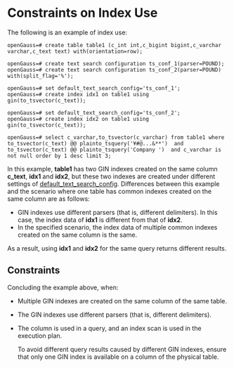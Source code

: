 # Constraints on Index Use<a name="EN-US_TOPIC_0289900239"></a>

The following is an example of index use:

```
openGauss=# create table table1 (c_int int,c_bigint bigint,c_varchar varchar,c_text text) with(orientation=row);

openGauss=# create text search configuration ts_conf_1(parser=POUND);
openGauss=# create text search configuration ts_conf_2(parser=POUND) with(split_flag='%');

openGauss=# set default_text_search_config='ts_conf_1';
openGauss=# create index idx1 on table1 using gin(to_tsvector(c_text));

openGauss=# set default_text_search_config='ts_conf_2';
openGauss=# create index idx2 on table1 using gin(to_tsvector(c_text));

openGauss=# select c_varchar,to_tsvector(c_varchar) from table1 where to_tsvector(c_text) @@ plainto_tsquery('¥#@...&**')  and to_tsvector(c_text) @@ plainto_tsquery('Company ')  and c_varchar is not null order by 1 desc limit 3;
```

In this example,  **table1**  has two GIN indexes created on the same column  **c\_text**,  **idx1**  and  **idx2**, but these two indexes are created under different settings of  [default\_text\_search\_config](../DataBaseReference/locale-and-formatting.md#en-us_topic_0283136798_en-us_topic_0237124733_en-us_topic_0059778109_sd9a07d429cd4498383931c621742b816). Differences between this example and the scenario where one table has common indexes created on the same column are as follows:

-   GIN indexes use different parsers \(that is, different delimiters\). In this case, the index data of  **idx1**  is different from that of  **idx2**.
-   In the specified scenario, the index data of multiple common indexes created on the same column is the same.

As a result, using  **idx1**  and  **idx2**  for the same query returns different results.

## Constraints<a name="en-us_topic_0283137068_en-us_topic_0237122021_section183071424185917"></a>

Concluding the example above, when:

-   Multiple GIN indexes are created on the same column of the same table.
-   The GIN indexes use different parsers \(that is, different delimiters\).
-   The column is used in a query, and an index scan is used in the execution plan.

    To avoid different query results caused by different GIN indexes, ensure that only one GIN index is available on a column of the physical table.


